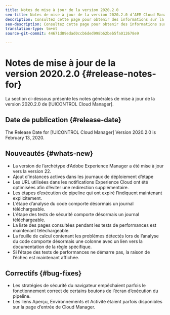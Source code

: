 ```yaml
---
title: Notes de mise à jour de la version 2020.2.0
seo-title: Notes de mise à jour de la version 2020.2.0 d’AEM Cloud Manager
description: Consultez cette page pour obtenir des informations sur la version 2020.2.0 de Cloud Manager
seo-description: Consultez cette page pour obtenir des informations sur la version 2020.2.0 d’AEM Cloud Manager
translation-type: tm+mt
source-git-commit: 44671d89edad0ccb6ded998b62beb5fa012678e9

---
```


# Notes de mise à jour de la version 2020.2.0 {#release-notes-for}

La section ci-dessous présente les notes générales de mise à jour de la version 2020.2.0 de [!UICONTROL Cloud Manager].

## Date de publication {#release-date}

The Release Date for [!UICONTROL Cloud Manager] Version 2020.2.0 is February 13, 2020.

## Nouveautés {#whats-new}

* La version de l’archétype d’Adobe Experience Manager a été mise à jour vers la version 22.
* Ajout d’instances actives dans les journaux de déploiement d’étape
* Les URL utilisées dans les notifications Experience Cloud ont été optimisées afin d’éviter une redirection supplémentaire.
* Les étapes d’exécution de pipeline qui ont expiré l’indiquent maintenant explicitement.
* L’étape d’analyse du code comporte désormais un journal téléchargeable.
* L’étape des tests de sécurité comporte désormais un journal téléchargeable.
* La liste des pages consultées pendant les tests de performances est maintenant téléchargeable.
* La feuille de calcul contenant les problèmes détectés lors de l’analyse du code comporte désormais une colonne avec un lien vers la documentation de la règle spécifique.
* Si l’étape des tests de performances ne démarre pas, la raison de l’échec est maintenant affichée.

## Correctifs {#bug-fixes}

* Les stratégies de sécurité du navigateur empêchaient parfois le fonctionnement correct de certains boutons de l’écran d’exécution du pipeline.
* Les liens Aperçu, Environnements et Activité étaient parfois disponibles sur la page d’entrée de Cloud Manager.
